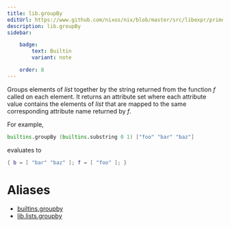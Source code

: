 ```yaml
---
title: lib.groupBy
editUrl: https://www.github.com/nixos/nix/blob/master/src/libexpr/primops.cc
description: lib.groupBy
sidebar:

    badge:
        text: Builtin
        variant: note

    order: 8
---
```


Groups elements of *list* together by the string returned from the
function *f* called on each element. It returns an attribute set
where each attribute value contains the elements of *list* that are
mapped to the same corresponding attribute name returned by *f*.

For example,

```nix
builtins.groupBy (builtins.substring 0 1) ["foo" "bar" "baz"]
```

evaluates to

```nix
{ b = [ "bar" "baz" ]; f = [ "foo" ]; }
```


# Aliases

- [builtins.groupby](/nix-doc-comments/reference/builtins/builtins-groupby)
- [lib.lists.groupby](/nix-doc-comments/reference/lib/lists/lib-lists-groupby)


